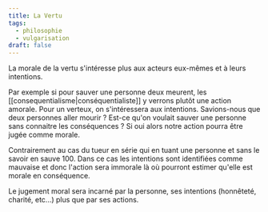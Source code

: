 ```yaml
---
title: La Vertu
tags:
  - philosophie
  - vulgarisation
draft: false
---
```


La morale de la vertu s'intéresse plus aux acteurs eux-mêmes et à leurs intentions.

Par exemple si pour sauver une personne deux meurent, les [[consequentialisme|conséquentialiste]] y verrons plutôt une action amorale. Pour un verteux, on s'intéressera aux intentions. Savions-nous que deux personnes aller mourir ? Est-ce qu'on voulait sauver une personne sans connaitre les conséquences ? Si oui alors notre action pourra être jugée comme morale.

Contrairement au cas du tueur en série qui en tuant une personne et sans le savoir en sauve 100. Dans ce cas les intentions sont identifiées comme mauvaise et donc l'action sera immorale là où pourront estimer qu'elle est morale en conséquence.

Le jugement moral sera incarné par la personne, ses intentions (honnêteté, charité, etc...) plus que par ses actions.
